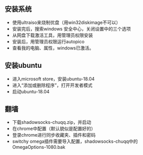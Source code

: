 ## 安装系统

- 使用ultraiso来烧制优盘（用win32diskimage不可以）
- 安装完后，搜索windows 安全中心，关闭设置中的三个选项
- 从网盘下载激活工具，用管理员权限安装
- 安装后，用管理员权限运行autopico
- 查看我的电脑、属性，windows已激活。

## 安装ubuntu

- 进入microsoft store，安装ubuntu-18.04
- 进入“添加或删除程序”，打开开发者模式
- 启动ubuntu-18.04

## 翻墙

- 下载shadowsocks-chuqq.zip，并启动
- 在chrome中配置（默认貌似是配置好的）
- 登录chrome进行同步收藏夹、插件和密码
- switchy omega插件需要导入配置，shadowsocks-chuqq中的OmegaOptions-1080.bak
